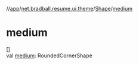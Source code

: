 //[app](../../../index.md)/[net.bradball.resume.ui.theme](../index.md)/[Shape](index.md)/[medium](medium.md)

# medium

[]\
val [medium](medium.md): RoundedCornerShape
